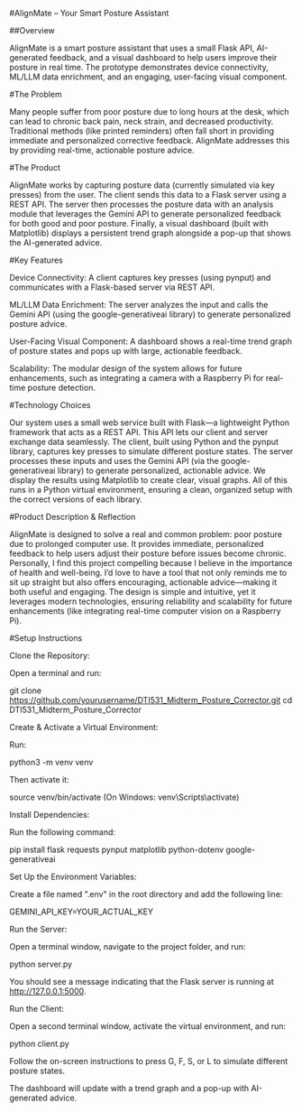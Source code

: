 #AlignMate – Your Smart Posture Assistant

##Overview

AlignMate is a smart posture assistant that uses a small Flask API, AI-generated feedback, and a visual dashboard to help users improve their posture in real time. The prototype demonstrates device connectivity, ML/LLM data enrichment, and an engaging, user-facing visual component.

#The Problem

Many people suffer from poor posture due to long hours at the desk, which can lead to chronic back pain, neck strain, and decreased productivity. Traditional methods (like printed reminders) often fall short in providing immediate and personalized corrective feedback. AlignMate addresses this by providing real-time, actionable posture advice.

#The Product

AlignMate works by capturing posture data (currently simulated via key presses) from the user. The client sends this data to a Flask server using a REST API. The server then processes the posture data with an analysis module that leverages the Gemini API to generate personalized feedback for both good and poor posture. Finally, a visual dashboard (built with Matplotlib) displays a persistent trend graph alongside a pop-up that shows the AI-generated advice.

#Key Features

Device Connectivity: 
A client captures key presses (using pynput) and communicates with a Flask-based server via REST API.

ML/LLM Data Enrichment: 
The server analyzes the input and calls the Gemini API (using the google-generativeai library) to generate personalized posture advice.

User-Facing Visual Component: 
A dashboard shows a real-time trend graph of posture states and pops up with large, actionable feedback.

Scalability: 
The modular design of the system allows for future enhancements, such as integrating a camera with a Raspberry Pi for real-time posture detection.

#Technology Choices

Our system uses a small web service built with Flask—a lightweight Python framework that acts as a REST API. This API lets our client and server exchange data seamlessly. The client, built using Python and the pynput library, captures key presses to simulate different posture states. The server processes these inputs and uses the Gemini API (via the google-generativeai library) to generate personalized, actionable advice. We display the results using Matplotlib to create clear, visual graphs. All of this runs in a Python virtual environment, ensuring a clean, organized setup with the correct versions of each library.

#Product Description & Reflection

AlignMate is designed to solve a real and common problem: poor posture due to prolonged computer use. It provides immediate, personalized feedback to help users adjust their posture before issues become chronic. Personally, I find this project compelling because I believe in the importance of health and well-being. I’d love to have a tool that not only reminds me to sit up straight but also offers encouraging, actionable advice—making it both useful and engaging. The design is simple and intuitive, yet it leverages modern technologies, ensuring reliability and scalability for future enhancements (like integrating real-time computer vision on a Raspberry Pi).

#Setup Instructions

Clone the Repository:

Open a terminal and run:

git clone https://github.com/yourusername/DTI531_Midterm_Posture_Corrector.git cd DTI531_Midterm_Posture_Corrector

Create & Activate a Virtual Environment:

Run:

python3 -m venv venv

Then activate it:

source venv/bin/activate (On Windows: venv\Scripts\activate)

Install Dependencies:

Run the following command:

pip install flask requests pynput matplotlib python-dotenv google-generativeai

Set Up the Environment Variables:

Create a file named ".env" in the root directory and add the following line:

GEMINI_API_KEY=YOUR_ACTUAL_KEY

Run the Server:

Open a terminal window, navigate to the project folder, and run:

python server.py

You should see a message indicating that the Flask server is running at http://127.0.0.1:5000.

Run the Client:

Open a second terminal window, activate the virtual environment, and run:

python client.py

Follow the on-screen instructions to press G, F, S, or L to simulate different posture states.

The dashboard will update with a trend graph and a pop-up with AI-generated advice.
